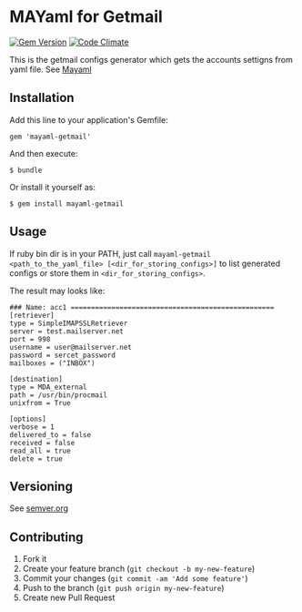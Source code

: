 # MAYaml for Getmail

[![Gem Version](https://badge.fury.io/rb/mayaml-getmail.svg)](http://badge.fury.io/rb/mayaml-getmail)
[![Code Climate](https://codeclimate.com/github/skopciewski/mayaml-getmail/badges/gpa.svg)](https://codeclimate.com/github/skopciewski/mayaml-getmail)

This is the getmail configs generator which gets the accounts settigns from yaml file. See [Mayaml][mayaml_url]

## Installation

Add this line to your application's Gemfile:

    gem 'mayaml-getmail'

And then execute:

    $ bundle

Or install it yourself as:

    $ gem install mayaml-getmail

## Usage

If ruby bin dir is in your PATH, just call `mayaml-getmail <path_to_the_yaml_file> [<dir_for_storing_configs>]` 
to list generated configs or store them in `<dir_for_storing_configs>`.

The result may looks like:
```
### Name: acc1 ==================================================
[retriever]
type = SimpleIMAPSSLRetriever
server = test.mailserver.net
port = 998
username = user@mailserver.net
password = sercet_password
mailboxes = ("INBOX")

[destination]
type = MDA_external
path = /usr/bin/procmail
unixfrom = True

[options]
verbose = 1
delivered_to = false
received = false
read_all = true
delete = true
```

## Versioning

See [semver.org][semver]

## Contributing

1. Fork it
2. Create your feature branch (`git checkout -b my-new-feature`)
3. Commit your changes (`git commit -am 'Add some feature'`)
4. Push to the branch (`git push origin my-new-feature`)
5. Create new Pull Request

[semver]: http://semver.org/
[mayaml_url]: https://github.com/skopciewski/mayaml
